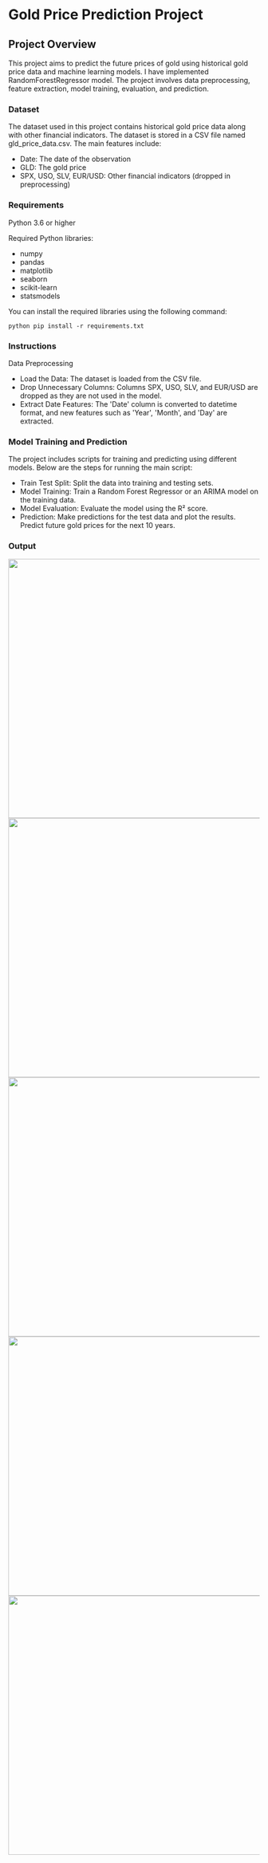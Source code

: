 # Gold Price Prediction Project

## Project Overview

This project aims to predict the future prices of gold using historical gold price data and machine learning models. I have implemented RandomForestRegressor model. The project involves data preprocessing, feature extraction, model training, evaluation, and prediction. 


### Dataset

The dataset used in this project contains historical gold price data along with other financial indicators. The dataset is stored in a CSV file named gld_price_data.csv. The main features include:

- Date: The date of the observation
- GLD: The gold price
- SPX, USO, SLV, EUR/USD: Other financial indicators (dropped in preprocessing)

### Requirements

Python 3.6 or higher

Required Python libraries:
- numpy
- pandas
- matplotlib
- seaborn
- scikit-learn
- statsmodels

You can install the required libraries using the following command:


```python pip install -r requirements.txt ```
### Instructions

Data Preprocessing
- Load the Data: The dataset is loaded from the CSV file.
- Drop Unnecessary Columns: Columns SPX, USO, SLV, and EUR/USD are dropped as they are not used in the model.
- Extract Date Features: The 'Date' column is converted to datetime format, and new features such as 'Year', 'Month', and 'Day' are extracted.
### Model Training and Prediction
The project includes scripts for training and predicting using different models. Below are the steps for running the main script:

- Train Test Split: Split the data into training and testing sets.
- Model Training: Train a Random Forest Regressor or an ARIMA model on the training data.
- Model Evaluation: Evaluate the model using the R² score.
- Prediction: Make predictions for the test data and plot the results. Predict future gold prices for the next 10 years.

### Output
<img src="./img/out6.png" alt="" width="520">
<img src="./img/out2.png" alt="" width="520">
<img src="./img/out3.png" alt="" width="520">
<img src="./img/out4.png" alt="" width="520">
<img src="." alt="" width="520">

